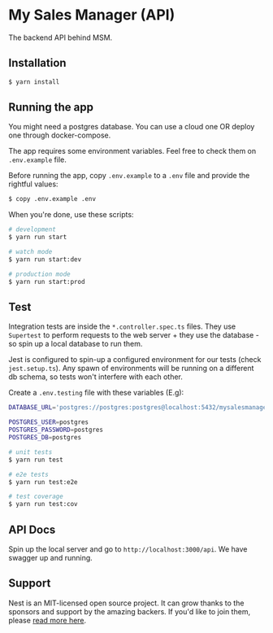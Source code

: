 # My Sales Manager (API)

The backend API behind MSM.

## Installation

```bash
$ yarn install
```

## Running the app

You might need a postgres database. You can use a cloud one OR deploy one through docker-compose.

The app requires some environment variables. Feel free to check them on `.env.example` file.


Before running the app, copy `.env.example` to a `.env` file and provide the rightful values:

```bash
$ copy .env.example .env

```

When you're done, use these scripts:


```bash
# development
$ yarn run start

# watch mode
$ yarn run start:dev

# production mode
$ yarn run start:prod
```

## Test


Integration tests are inside the `*.controller.spec.ts` files. They use `Supertest` to perform requests to the web server + they use the database - so spin up a local database to run them.

Jest is configured to spin-up a configured environment for our tests (check `jest.setup.ts`). Any spawn of environments will be running on a different db schema, so tests won't interfere with each other.

Create a `.env.testing` file with these variables (E.g):

```bash
DATABASE_URL='postgres://postgres:postgres@localhost:5432/mysalesmanager'

POSTGRES_USER=postgres
POSTGRES_PASSWORD=postgres
POSTGRES_DB=postgres

```

```bash
# unit tests
$ yarn run test

# e2e tests
$ yarn run test:e2e

# test coverage
$ yarn run test:cov
```

## API Docs

Spin up the local server and go to `http://localhost:3000/api`. We have swagger up and running.

## Support

Nest is an MIT-licensed open source project. It can grow thanks to the sponsors and support by the amazing backers. If you'd like to join them, please [read more here](https://docs.nestjs.com/support).
